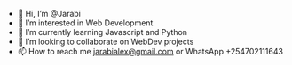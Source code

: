 - 👋 Hi, I’m @Jarabi
- 👀 I’m interested in Web Development
- 🌱 I’m currently learning Javascript and Python
- 💞️ I’m looking to collaborate on WebDev projects
- 📫 How to reach me jarabialex@gmail.com or WhatsApp +254702111643

<!---
Jarabi/Jarabi is a ✨ special ✨ repository because its `README.md` (this file) appears on your GitHub profile.
You can click the Preview link to take a look at your changes.
--->
